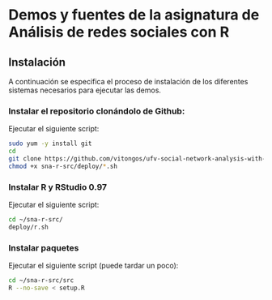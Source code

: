 Demos y fuentes de la asignatura de Análisis de redes sociales con R
====================================================================

Instalación
-----------

A continuación se especifica el proceso de instalación de los diferentes sistemas necesarios para ejecutar las demos.

### Instalar el repositorio clonándolo de Github:
Ejecutar el siguiente script:
```bash
sudo yum -y install git
cd
git clone https://github.com/vitongos/ufv-social-network-analysis-with-r sna-r-src
chmod +x sna-r-src/deploy/*.sh
```

### Instalar R y RStudio 0.97
Ejecutar el siguiente script:
```bash
cd ~/sna-r-src/
deploy/r.sh
```

### Instalar paquetes
Ejecutar el siguiente script (puede tardar un poco):
```bash
cd ~/sna-r-src/src
R --no-save < setup.R
```
